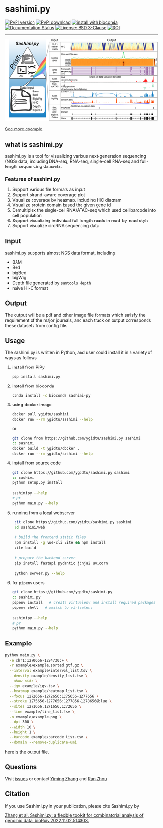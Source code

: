 # sashimi.py

[![PyPI version](https://badge.fury.io/py/sashimi-py.svg)](https://pypi.org/project/sashimi.py/)
[![PyPI download](https://img.shields.io/pypi/dm/sashimi-py.svg)](https://pypi.org/project/sashimi.py/)
[![install with bioconda](https://img.shields.io/badge/install%20with-bioconda-brightgreen.svg?style=flat)](http://bioconda.github.io/recipes/sashimi-py/README.html)
[![Documentation Status](https://readthedocs.org/projects/sashimi/badge/?version=latest)](https://sashimi.readthedocs.io/en/latest/)
[![License: BSD 3-Clause](https://img.shields.io/badge/License-BSD%20v3-clause.svg)](https://www.gnu.org/licenses/agpl-3.0)
[![DOI](https://img.shields.io/badge/DOI-10.1101%2F2022.11.02.514803%20-blue)](https://www.biorxiv.org/content/10.1101/2022.11.02.514803v1)

---

![](example/diagram.png)

[See more example](https://sashimi.readthedocs.io/en/latest/)

## what is sashimi.py

sashimi.py is a tool for visualizing various next-generation sequencing (NGS) data, including DNA-seq, RNA-seq, single-cell RNA-seq and full-length sequencing datasets. 

### Features of sashimi.py

1. Support various file formats as input
2. Support strand-aware coverage plot
3. Visualize coverage by heatmap, including HiC diagram 
4. Visualize protein domain based the given gene id
5. Demultiplex the single-cell RNA/ATAC-seq which used cell barcode into cell population 
6. Support visualizing individual full-length reads in read-by-read style
7. Support visualize circRNA sequencing data

## Input

sashimi.py supports almost NGS data format, including

- BAM
- Bed
- bigBed
- bigWig
- Depth file generated by `samtools depth`
- naive Hi-C format


## Output

The output will be a pdf and other image file formats which satisfy the requirement of the major journals, 
and each track on output corresponds these datasets from config file.

## Usage

The sashimi.py is written in Python, and user could install it in a variety of ways as follows
1. install from PiPy
   
   ```bash
   pip install sashimi.py
   ```
2. install from bioconda
   ```bash
   conda install -c bioconda sashimi-py
   ```
3. using docker image
    ```bash
    docker pull ygidtu/sashimi
    docker run --rm ygidtu/sashimi --help
    ```
   or 

    ```bash
    git clone from https://github.com/ygidtu/sashimi.py sashimi
    cd sashimi
    docker build -t ygidtu/docker .
    docker run --rm ygidtu/sashimi --help
    ```

4. install from source code

    ```bash
    git clone https://github.com/ygidtu/sashimi.py sashimi
    cd sashimi
    python setup.py install
    
    sashimipy --help
    # pr
    python main.py --help
    ```
   
5. running from a local webserver
    
   ```bash
    git clone https://github.com/ygidtu/sashimi.py sashimi
    cd sashimi/web

    # build the frontend static files
    npm install -g vue-cli vite && npm install
    vite build

    # prepare the backend server
    pip install fastapi pydantic jinja2 uvicorn

    python server.py --help
    ```

6. for `pipenv` users

    ```bash
    git clone https://github.com/ygidtu/sashimi.py
    cd sashimi.py
    pipenv install   # create virtualenv and install required packages
    pipenv shell   # switch to virtualenv
    
    sashimipy --help
    # pr
    python main.py --help

    ```



## Example

```bash
python main.py \
  -e chr1:1270656-1284730:+ \
  -r example/example.sorted.gtf.gz \
  --interval example/interval_list.tsv \
  --density example/density_list.tsv \
  --show-side \
  --igv example/igv.tsv \
  --heatmap example/heatmap_list.tsv \
  --focus 1272656-1272656:1275656-1277656 \
  --stroke 1275656-1277656:1277856-1278656@blue \
  --sites 1271656,1271656,1272656 \
  --line example/line_list.tsv \
  -o example/example.png \
  --dpi 300 \
  --width 10 \
  --height 1 \
  --barcode example/barcode_list.tsv \
  --domain --remove-duplicate-umi
```
here is the [output file](https://github.com/ygidtu/sashimi.py/example/example.png).


## Questions

Visit [issues](https://github.com/ygidtu/sashimi.py/issues) or 
contact [Yiming Zhang](https://github.com/ygidtu) and 
[Ran Zhou](https://github.com/zhou-ran)

## Citation

If you use Sashimi.py in your publication, please cite Sashimi.py by

[Zhang et al. Sashimi.py: a flexible toolkit for combinatorial analysis of genomic data. bioRxiv 2022.11.02.514803.](https://www.biorxiv.org/content/10.1101/2022.11.02.514803v1)

